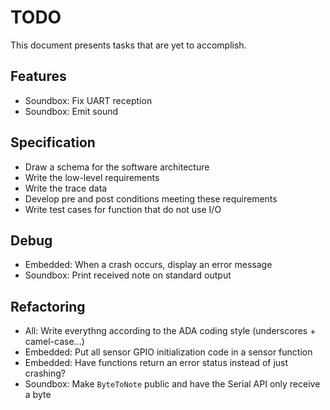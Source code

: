 TODO
====

This document presents tasks that are yet to accomplish.

Features
--------

-   Soundbox: Fix UART reception
-   Soundbox: Emit sound

Specification
-------------

-   Draw a schema for the software architecture
-   Write the low-level requirements
-   Write the trace data
-   Develop pre and post conditions meeting these requirements
-   Write test cases for function that do not use I/O

Debug
-----

-   Embedded: When a crash occurs, display an error message
-   Soundbox: Print received note on standard output

Refactoring
-----------

-   All:        Write everythng according to the ADA coding style (underscores
                + camel-case...)
-   Embedded:   Put all sensor GPIO initialization code in a sensor function
-   Embedded:   Have functions return an error status instead of just crashing?
-   Soundbox:   Make `ByteToNote` public and have the Serial API only receive a
                byte
